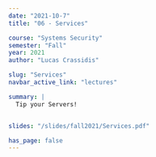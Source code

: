 ```yaml
---
date: "2021-10-7"
title: "06 - Services"

course: "Systems Security"
semester: "Fall"
year: 2021
author: "Lucas Crassidis"

slug: "Services"
navbar_active_link: "lectures"

summary: |
  Tip your Servers!


slides: "/slides/fall2021/Services.pdf"

has_page: false
---
```

